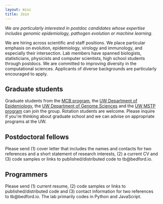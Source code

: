 ```yaml
---
layout: misc
title: Join
---
```


*We are particularly interested in postdoc candidates whose expertise includes genomic epidemiology, pathogen evolution or machine learning.*

We are hiring across scientific and staff positions.  We place particular emphasis on evolution, epidemiology, virology and immunology, and especially their intersection. Lab members have spanned biologists, statisticians, physicists and computer scientists, high school students through postdocs. We are committed to improving diversity in the computational sciences. Applicants of diverse backgrounds are particularly encouraged to apply.

## Graduate students

Graduate students from the [MCB program](https://depts.washington.edu/mcb/), the [UW Department of Epidemiology](https://sph.washington.edu/program/phd-epidemiology), the [UW Department of Genome Sciences](https://www.gs.washington.edu/academics/gradprogram/index.htm) and the [UW MSTP program](https://mstp.washington.edu/) can join the group.  Rotation students are welcome. Please inquire if you're thinking about graduate school and we can advise on appropriate programs at the UW.

## Postdoctoral fellows

Please send (1) cover letter that includes the names and contacts for two references and a short statement of research interests, (2) a current CV and (3) code samples or links to published/distributed code to tb<span style="display:none">obfuscate</span>@bedford.io.

## Programmers

Please send (1) current resume, (2) code samples or links to published/distributed code and (3) contact information for two references to tb<span style="display:none">obfuscate</span>@bedford.io. The lab primarily codes in Python and JavaScript.
